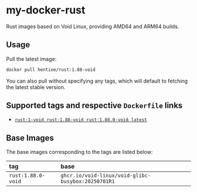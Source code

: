 # my-docker-rust

Rust images based on Void Linux, providing AMD64 and ARM64 builds.

## Usage

Pull the latest image:

```bash
docker pull hentioe/rust:1.88-void
```

You can also pull without specifying any tags, which will default to fetching the latest stable version.

## Supported tags and respective `Dockerfile` links

- [`rust:1-void`, `rust:1.88-void`, `rust:1.88.0-void`, `latest`](https://github.com/Hentioe/my-docker-rust/blob/main/stable/void/Dockerfile)

## Base Images

The base images corresponding to the tags are listed below:

| tag                | base                                               |
| :----------------- | :------------------------------------------------- |
| `rust:1.88.0-void` | `ghcr.io/void-linux/void-glibc-busybox:20250701R1` |
